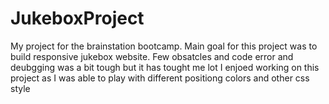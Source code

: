 # JukeboxProject
My project for the brainstation bootcamp. 
Main goal for this project was to build responsive jukebox website.
Few obsatcles and code error and deubgging was a bit tough but it has tought me lot
I enjoed working on this project as I was able to play with different positiong colors and other css style

